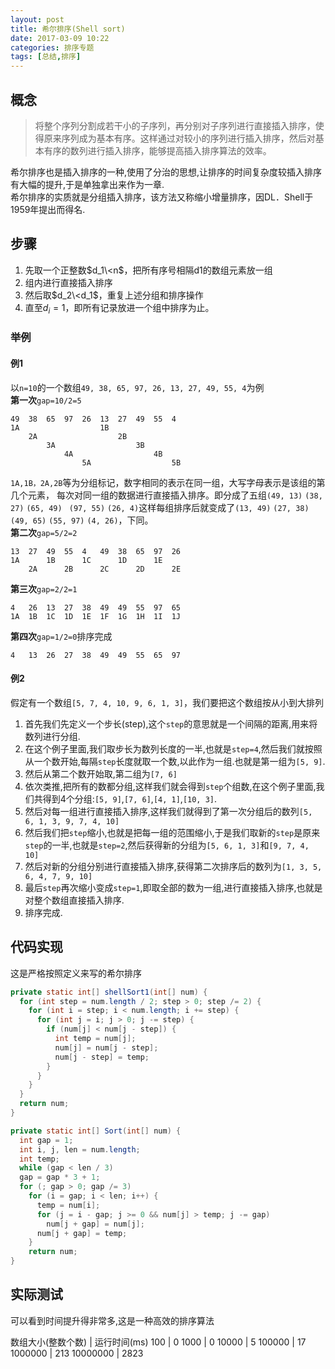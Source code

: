 ```yaml
---
layout: post
title: 希尔排序(Shell sort)
date: 2017-03-09 10:22
categories: 排序专题
tags: [总结,排序]
---
```


## 概念
>将整个序列分割成若干小的子序列，再分别对子序列进行直接插入排序，使得原来序列成为基本有序。这样通过对较小的序列进行插入排序，然后对基本有序的数列进行插入排序，能够提高插入排序算法的效率。

希尔排序也是插入排序的一种,使用了分治的思想,让排序的时间复杂度较插入排序有大幅的提升,于是单独拿出来作为一章.  
希尔排序的实质就是分组插入排序，该方法又称缩小增量排序，因DL．Shell于1959年提出而得名.

## 步骤
1. 先取一个正整数$d_1\<n$，把所有序号相隔d1的数组元素放一组
2. 组内进行直接插入排序
3. 然后取$d_2\<d_1$，重复上述分组和排序操作
4. 直至$d_i=1$，即所有记录放进一个组中排序为止。
### 举例
#### 例1
以`n=10`的一个数组`49, 38, 65, 97, 26, 13, 27, 49, 55, 4`为例  
**第一次**`gap=10/2=5`  
```
49	38	65	97	26	13	27	49	55	4
1A					1B
	2A					2B
		3A					3B
			4A					4B
				5A					5B
```
`1A,1B，2A,2B`等为分组标记，数字相同的表示在同一组，大写字母表示是该组的第几个元素， 每次对同一组的数据进行直接插入排序。即分成了五组`(49, 13)` `(38, 27)` `(65, 49)` ` (97, 55)` `(26, 4)`这样每组排序后就变成了`(13, 49)` `(27, 38)`  `(49, 65)` `(55, 97)` `(4, 26)`，下同。  
**第二次**`gap=5/2=2`
```
13	27	49	55	4	49	38	65	97	26
1A		1B		1C		1D		1E
	2A		2B		2C		2D		2E
```
**第三次**`gap=2/2=1`
```
4	26	13	27	38	49	49	55	97	65
1A	1B	1C	1D	1E	1F	1G	1H	1I	1J
```
**第四次**`gap=1/2=0`排序完成
```
4	13	26	27	38	49	49	55	65	97
```

#### 例2
假定有一个数组`[5, 7, 4, 10, 9, 6, 1, 3]`，我们要把这个数组按从小到大排列
1. 首先我们先定义一个步长(step),这个`step`的意思就是一个间隔的距离,用来将数列进行分组.
2. 在这个例子里面,我们取步长为数列长度的一半,也就是`step=4`,然后我们就按照从一个数开始,每隔`step`长度就取一个数,以此作为一组.也就是第一组为`[5, 9]`.
3. 然后从第二个数开始取,第二组为`[7, 6]`
4. 依次类推,把所有的数都分组,这样我们就会得到`step`个组数,在这个例子里面,我们共得到4个分组:`[5, 9]`,`[7, 6]`,`[4, 1]`,`[10, 3]`.
5. 然后对每一组进行直接插入排序,这样我们就得到了第一次分组后的数列`[5, 6, 1, 3, 9, 7, 4, 10]`
6. 然后我们把`step`缩小,也就是把每一组的范围缩小,于是我们取新的`step`是原来`step`的一半,也就是`step=2`,然后获得新的分组为`[5, 6, 1, 3]`和`[9, 7, 4, 10]`
7. 然后对新的分组分别进行直接插入排序,获得第二次排序后的数列为`[1, 3, 5, 6, 4, 7, 9, 10]`
8. 最后`step`再次缩小变成`step=1`,即取全部的数为一组,进行直接插入排序,也就是对整个数组直接插入排序.
9. 排序完成.

## 代码实现
这是严格按照定义来写的希尔排序
```java
private static int[] shellSort1(int[] num) {
  for (int step = num.length / 2; step > 0; step /= 2) {
    for (int i = step; i < num.length; i += step) {
      for (int j = i; j > 0; j -= step) {
        if (num[j] < num[j - step]) {
          int temp = num[j];
          num[j] = num[j - step];
          num[j - step] = temp;
        }
      }
    }
  }
  return num;
}
```
```java
private static int[] Sort(int[] num) {
  int gap = 1;
  int i, j, len = num.length;
  int temp;
  while (gap < len / 3)
  gap = gap * 3 + 1;
  for (; gap > 0; gap /= 3)
    for (i = gap; i < len; i++) {
      temp = num[i];
      for (j = i - gap; j >= 0 && num[j] > temp; j -= gap)
        num[j + gap] = num[j];
      num[j + gap] = temp;
    }
    return num;
}
```
## 实际测试
可以看到时间提升得非常多,这是一种高效的排序算法

数组大小(整数个数) | 运行时间(ms)
100 | 0
1000 | 0
10000 | 5
100000 | 17
1000000 | 213
10000000 | 2823
